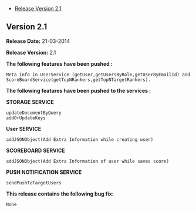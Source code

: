 * [Release Version 2.1](https://github.com/shephertz/App42_Corona_SDK/blob/master/Change_Log.md#version-21)

## Version 2.1

**Release Date:** 21-03-2014 

**Release Version:** 2.1

**The following features have been pushed :**

```
Meta info in UserService (getUser,getUsersByRole,getUserByEmailId) and ScoreBoardService(getTopNRankers,getTopNTargetRankers).
```


**The following features have been pushed to the services :**

**STORAGE SERVICE**

```
updateDocumentByQuery
addOrUpdateKeys
```

**User SERVICE**

```
addJSONObject(Add Extra Information while creating user)
```

**SCOREBOARD SERVICE**

```
addJSONObject(Add Extra Information of user while saves score)
```

**PUSH NOTIFICATION SERVICE**

```
sendPushToTargetUsers
```


**This release contains the following bug fix:**

```
None
```
